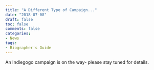 ```yaml
---
title: "A Different Type of Campaign..."
date: "2018-07-08"
draft: false
toc: false
comments: false
categories:
- News
tags:
- Biographer's Guide
---
```

An Indiegogo campaign is on the way- please stay tuned for details.
<!--more-->

